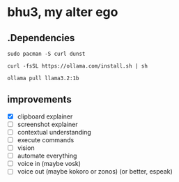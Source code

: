 # bhu3, my alter ego

## .Dependencies
`sudo pacman -S curl dunst`

`curl -fsSL https://ollama.com/install.sh | sh`

`ollama pull llama3.2:1b`

## improvements

- [x] clipboard explainer
- [ ] screenshot explainer
- [ ] contextual understanding
- [ ] execute commands
- [ ] vision
- [ ] automate everything
- [ ] voice in (maybe vosk)
- [ ] voice out (maybe kokoro or zonos) (or better, espeak)
